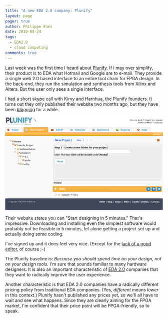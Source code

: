 ```yaml
---
title: "A new EDA 2.0 company: Plunify"
layout: page 
pager: true
author: Philippe Faes
date: 2010-08-24
tags: 
  - EDA2.0
  - cloud computing
comments: true
---
```

Last week was the first time I heard about <a href="http://www.plunify.com">Plunify</a>. If I may over simplify, their product is to EDA what Hotmail and Google are to e-mail. They provide a single web 2.0 based interface to an entire tool chain for FPGA design. In the back-end, they run the simulation and synthesis tools from Xilinx and Altera. But the user only sees a single interface. 

I had a short skype call with Kirvy and Harnhua, the Plunify founders. It turns out they only published their website two months ago, but they have been <a href="http://plunify.blogspot.com/">blogging</a> for a while.

![Plunify Workspace](images/plunify.png)

Their website states you can "Start designing in 5 minutes." That's impressive. Downloading and installing even the simplest software would probably not be feasible in 5 minutes, let alone getting a project set up and actually doing some coding. 

I've signed up and it does feel very nice. (Except for the <a href="http://twitter.com/trondd/status/21646730081">lack of a good editor</a>, of course ;-)

The Plunify baseline is: <em>Because you should spend time on your design, not on your design tools.</em> I'm sure that sounds familiar to many hardware designers. It is also an important characteristic of <a href="/tag/eda2.0/">EDA 2.0</a> companies that they want to radically improve the user experience.

Another characteristic is that EDA 2.0 companies have a radically different pricing policy from traditional EDA companies. (Yes, <em>different</em> means <em>lower</em> in this context.) Plunify hasn't published any prices yet, so we'll all have to wait and see what happens. Since they are clearly aiming for the FPGA market, I'm confident that their price point will be FPGA-friendly, so to speak.

